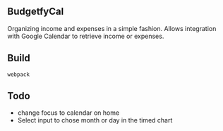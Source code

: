 ## BudgetfyCal

Organizing income and expenses in a simple fashion. Allows integration with Google Calendar to retrieve income or expenses.

## Build

`webpack`

## Todo

- change focus to calendar on home
- Select input to chose month or day in the timed chart
